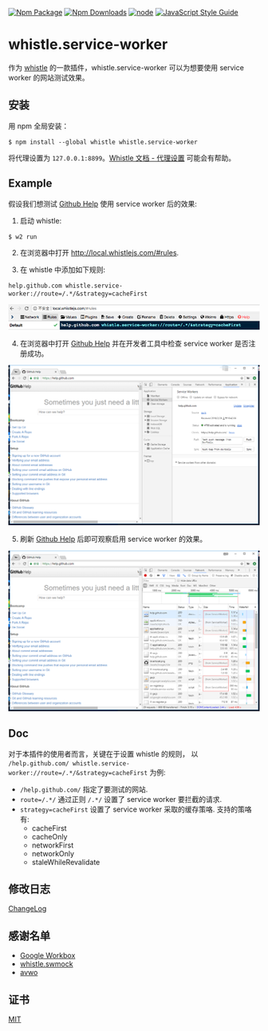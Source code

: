 [![Npm Package](https://img.shields.io/npm/v/whistle.service-worker.svg)](https://www.npmjs.com/package/whistle.service-worker)
[![Npm Downloads](https://img.shields.io/npm/dm/whistle.service-worker.svg)](https://www.npmjs.com/package/whistle.service-worker)
[![node](https://img.shields.io/node/v/whistle.service-worker.svg)](https://github.com/elvinn/whistle.service-worker)
[![JavaScript Style Guide](https://img.shields.io/badge/code_style-standard-brightgreen.svg)](https://standardjs.com)

# whistle.service-worker

作为 [whistle](https://github.com/avwo/whistle) 的一款插件，whistle.service-worker 可以为想要使用 service worker 的网站测试效果。

## 安装
用 npm 全局安装：

```shell
$ npm install --global whistle whistle.service-worker
```

将代理设置为 `127.0.0.1:8899`。[Whistle 文档 - 代理设置](https://github.com/avwo/whistle#%E8%AE%BE%E7%BD%AE%E4%BB%A3%E7%90%86) 可能会有帮助。

## Example

假设我们想测试 [Github Help](help.github.com) 使用 service worker 后的效果:

1. 启动 whistle:

```shell
$ w2 run
```

2. 在浏览器中打开 http://local.whistlejs.com/#rules.

3. 在 whistle 中添加如下规则:

```shelll
help.github.com whistle.service-worker://route=/.*/&strategy=cacheFirst
```

![rule](htdoc/image/rule.png)

4. 在浏览器中打开 [Github Help](https://help.github.com/) 并在开发者工具中检查 service worker 是否注册成功。

![registered](htdoc/image/registered.png)

5. 刷新 [Github Help](https://help.github.com/) 后即可观察启用 service worker 的效果。

![fetch](htdoc/image/fetch.png)


## Doc

对于本插件的使用者而言，关键在于设置 whistle 的规则， 以 `/help.github.com/ whistle.service-worker://route=/.*/&strategy=cacheFirst` 为例:

- `/help.github.com/` 指定了要测试的网站.
- `route=/.*/` 通过正则 `/.*/` 设置了 service worker 要拦截的请求.
- `strategy=cacheFirst` 设置了 service worker 采取的缓存策咯. 支持的策咯有:
  - cacheFirst
  - cacheOnly
  - networkFirst
  - networkOnly
  - staleWhileRevalidate

## 修改日志

[ChangeLog](https://github.com/elvinn/whistle.service-worker/blob/master/CHANGELOG.md)

## 感谢名单
- [Google Workbox](https://github.com/GoogleChrome/workbox)
- [whistle.swmock](https://github.com/whistle-plugins/whistle.swmock)
- [avwo](https://github.com/avwo)

## 证书
[MIT](https://github.com/elvinn/whistle.service-worker/blob/master/LICENSE)

